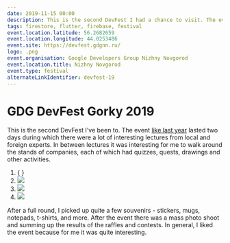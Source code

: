 ```yaml
---
date: 2019-11-15 00:00
description: This is the second DevFest I had a chance to visit. The event, like last year, was held for two days during which there was a huge number of interesting lectures by local and foreign experts.
tags: firestore, flutter, firebase, festival
event.location.latitude: 56.2682659
event.location.longitude: 44.0253486
event.site: https://devfest.gdgnn.ru/
logo: .png
event.organisation: Google Developers Group Nizhny Novgorod
event.location.title: Nizhny Novgorod
event.type: festival
alternateLinkIdentifier: devfest-19
---
```

# GDG DevFest Gorky 2019

This is the second DevFest I've been to. The event [like last year](https://coolone.ru/events/devfest-18/) lasted two days during which there were a lot of interesting lectures from local and foreign experts.
In between lectures it was interesting for me to walk around the stands of companies, each of which had quizzes, quests, drawings and other activities.


1. { }
2. ![ ](2.jpg)
3. ![ ](1.jpg)
4. ![ ](3.jpg)


 After a full round, I picked up quite a few souvenirs - stickers, mugs, notepads, t-shirts, and more.
After the event there was a mass photo shoot and summing up the results of the raffles and contests. In general, I liked the event because for me it was quite interesting.
